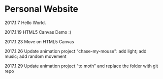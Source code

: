 # Personal Website

2017.1.7
Hello World.

2017.1.19
HTML5 Canvas Demo :)

2017.1.23
Move on HTML5 Canvas

2017.1.26
Update animation project "chase-my-mouse": add light; add music; add random movement

2017.1.29
Update animation project "to moth" and replace the folder with git repo